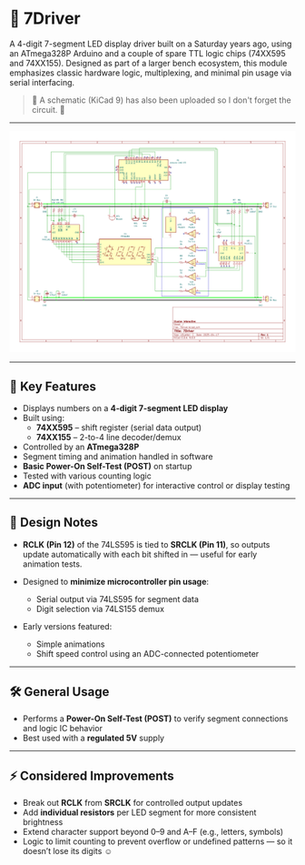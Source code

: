 # 🔢 7Driver

A 4-digit 7-segment LED display driver built on a Saturday years ago, using an ATmega328P Arduino and a couple of spare TTL logic chips (74XX595 and 74XX155). Designed as part of a larger bench ecosystem, this module emphasizes classic hardware logic, multiplexing, and minimal pin usage via serial interfacing.

> 📐 A schematic (KiCad 9) has also been uploaded so I don't forget the circuit. 🙂

---

![Schematic](Schematic.png)

---

## 🧩 Key Features

- Displays numbers on a **4-digit 7-segment LED display**
- Built using:
  - **74XX595** – shift register (serial data output)
  - **74XX155** – 2-to-4 line decoder/demux
- Controlled by an **ATmega328P**
- Segment timing and animation handled in software
- **Basic Power-On Self-Test (POST)** on startup
- Tested with various counting logic
- **ADC input** (with potentiometer) for interactive control or display testing

---

## 🧠 Design Notes

- **RCLK (Pin 12)** of the 74LS595 is tied to **SRCLK (Pin 11)**, so outputs update automatically with each bit shifted in — useful for early animation tests.

- Designed to **minimize microcontroller pin usage**:
  - Serial output via 74LS595 for segment data
  - Digit selection via 74LS155 demux

- Early versions featured:
  - Simple animations
  - Shift speed control using an ADC-connected potentiometer

---

## 🛠 General Usage

- Performs a **Power-On Self-Test (POST)** to verify segment connections and logic IC behavior
- Best used with a **regulated 5V** supply

---

## ⚡ Considered Improvements

- Break out **RCLK** from **SRCLK** for controlled output updates
- Add **individual resistors** per LED segment for more consistent brightness
- Extend character support beyond 0–9 and A–F (e.g., letters, symbols)
- Logic to limit counting to prevent overflow or undefined patterns — so it doesn’t lose its digits ☺️